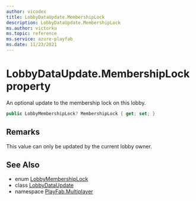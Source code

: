 ```yaml
---
author: vicodex
title: LobbyDataUpdate.MembershipLock
description: LobbyDataUpdate.MembershipLock
ms.author: victorku
ms.topic: reference
ms.service: azure-playfab
ms.date: 11/23/2021
---
```


# LobbyDataUpdate.MembershipLock property

An optional update to the membership lock on this lobby.

```csharp
public LobbyMembershipLock? MembershipLock { get; set; }
```

## Remarks

This value can only be updated by the current lobby owner.

## See Also

* enum [LobbyMembershipLock](../LobbyMembershipLock.md)
* class [LobbyDataUpdate](../LobbyDataUpdate.md)
* namespace [PlayFab.Multiplayer](../../PlayFabMultiplayerSDK.md)

